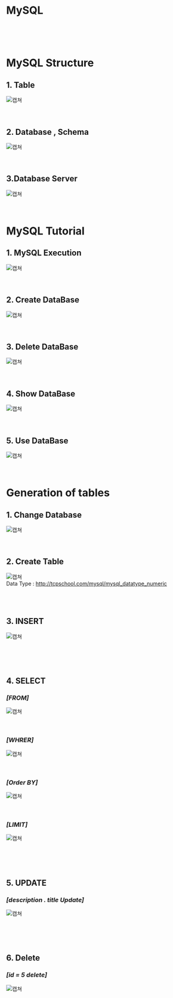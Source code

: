 # MySQL<br><br><br>


MySQL Structure
=====

## **1. Table** 
   
   ![캡쳐](./img/2.png)<br><br><br>

## **2. Database , Schema** 
   
   ![캡쳐](./img/3.png)<br><br><br>


## **3.Database Server** 
   
   ![캡쳐](./img/4.png)<br><br><br>


 MySQL Tutorial
=====
 ## **1. MySQL Execution**

 ![캡쳐](./img/1.png)<br><br><br>

  ## **2. Create DataBase**

 ![캡쳐](./img/5.png)<br><br><br>

  ## **3. Delete DataBase**
  
 ![캡쳐](./img/6.png)<br><br><br>

  ## **4. Show DataBase**
  
 ![캡쳐](./img/7.png)<br><br><br>

 ## **5. Use DataBase**
  
 ![캡쳐](./img/8.png)<br><br><br>
 

 Generation of tables
=====

 ## **1. Change Database**
  
 ![캡쳐](./img/8.png)<br><br><br>
 


## **2. Create Table**
  
 ![캡쳐](./img/9.png)<br>
 Data Type : http://tcpschool.com/mysql/mysql_datatype_numeric<br><br><br><br>
## **3. INSERT**

 ![캡쳐](./img/11.png)<br><br><br><br><br>
 
## **4. SELECT**

 ### *[FROM]*
![캡쳐](./img/12.png)<br><br><br>
 

 ### *[WHRER]*
 ![캡쳐](./img/14.png)<br><br><br>
 
  ### *[Order BY]*
 ![캡쳐](./img/15.png)<br><br><br>
 
  ###  *[LIMIT]*
 ![캡쳐](./img/16.png)<br><br><br><br><br>
 


 ## **5. UPDATE**

###  *[description . title Update]*
 ![캡쳐](./img/17.png)<br><br><br><br><br>

  ## **6. Delete**
###  *[id = 5 delete]*
 ![캡쳐](./img/18.png)<br><br><br><br><br>